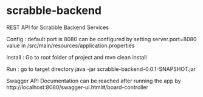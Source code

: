 # scrabble-backend

REST API for Scrabble Backend Services

Config : 
default port is 8080 can be configured by setting
server.port=8080 value in
/src/main/resources/application.properties


Install : 
Go to root folder of project and
mvn clean install


Run :
go to target directory 
java -jar scrabble-backend-0.0.1-SNAPSHOT.jar

Swagger API Documentation can be reached after running the app by
http://localhost:8080/swagger-ui.html#/board-controller
